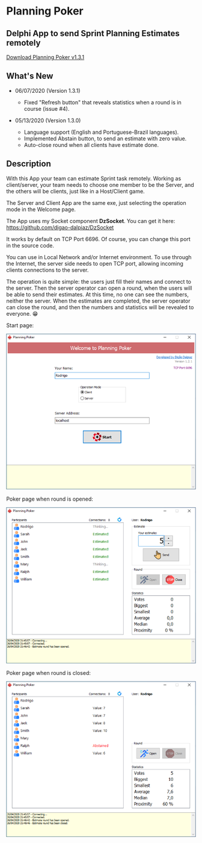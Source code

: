 
# Planning Poker

## Delphi App to send Sprint Planning Estimates remotely

[Download Planning Poker v1.3.1](https://github.com/digao-dalpiaz/Planning-Poker/releases/download/v1.3.1/PlanningPoker.exe)

## What's New

- 06/07/2020 (Version 1.3.1)

   - Fixed "Refresh button" that reveals statistics when a round is in course (issue #4).

- 05/13/2020 (Version 1.3.0)

   - Language support (English and Portuguese-Brazil languages).
   - Implemented Abstain button, to send an estimate with zero value.
   - Auto-close round when all clients have estimate done.

## Description

With this App your team can estimate Sprint task remotely.
Working as client/server, your team needs to choose one member to be the Server, and the others will be clients, just like in a Host/Client game.

The Server and Client App are the same exe, just selecting the operation mode in the Welcome page.

The App uses my Socket component **DzSocket**.
You can get it here: https://github.com/digao-dalpiaz/DzSocket

It works by default on TCP Port 6696. Of course, you can change this port in the source code.

You can use in Local Network and/or Internet environment. To use through the Internet, the server side needs to open TCP port, allowing incoming clients connections to the server.

The operation is quite simple: the users just fill their names and connect to the server. Then the server operator can open a round, when the users will be able to send their estimates. At this time, no one can see the numbers, neither the server. When the estimates are completed, the server operator can close the round, and then the numbers and statistics will be revealed to everyone. :grin:

Start page:

![Start Tab](images/start_tab.png)

Poker page when round is opened:

![Poker Tab Opened](images/poker_tab_opened.png)

Poker page when round is closed:

![Poker Tab Closed](images/poker_tab_closed.png)
